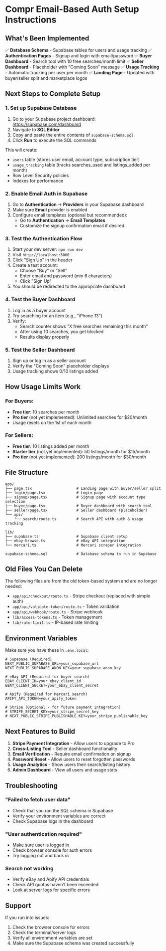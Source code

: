 # Compr Email-Based Auth Setup Instructions

## What's Been Implemented

✅ **Database Schema** - Supabase tables for users and usage tracking
✅ **Authentication Pages** - Signup and login with email/password
✅ **Buyer Dashboard** - Search tool with 10 free searches/month limit
✅ **Seller Dashboard** - Placeholder with "Coming Soon" message
✅ **Usage Tracking** - Automatic tracking per user per month
✅ **Landing Page** - Updated with buyer/seller split and marketplace logos

## Next Steps to Complete Setup

### 1. Set up Supabase Database

1. Go to your Supabase project dashboard: https://supabase.com/dashboard
2. Navigate to **SQL Editor**
3. Copy and paste the entire contents of `supabase-schema.sql`
4. Click **Run** to execute the SQL commands

This will create:
- `users` table (stores user email, account type, subscription tier)
- `usage_tracking` table (tracks searches_used and listings_added per month)
- Row Level Security policies
- Indexes for performance

### 2. Enable Email Auth in Supabase

1. Go to **Authentication** → **Providers** in your Supabase dashboard
2. Make sure **Email** provider is enabled
3. Configure email templates (optional but recommended):
   - Go to **Authentication** → **Email Templates**
   - Customize the signup confirmation email if desired

### 3. Test the Authentication Flow

1. Start your dev server: `npm run dev`
2. Visit `http://localhost:3000`
3. Click "Sign Up" in the header
4. Create a test account:
   - Choose "Buy" or "Sell"
   - Enter email and password (min 6 characters)
   - Click "Sign Up"
5. You should be redirected to the appropriate dashboard

### 4. Test the Buyer Dashboard

1. Log in as a buyer account
2. Try searching for an item (e.g., "iPhone 13")
3. Verify:
   - Search counter shows "X free searches remaining this month"
   - After using 10 searches, you get blocked
   - Results display properly

### 5. Test the Seller Dashboard

1. Sign up or log in as a seller account
2. Verify the "Coming Soon" placeholder displays
3. Usage tracking shows 0/10 listings added

## How Usage Limits Work

### For Buyers:
- **Free tier**: 10 searches per month
- **Pro tier** (not yet implemented): Unlimited searches for $20/month
- Usage resets on the 1st of each month

### For Sellers:
- **Free tier**: 10 listings added per month
- **Starter tier** (not yet implemented): 50 listings/month for $15/month
- **Pro tier** (not yet implemented): 200 listings/month for $30/month

## File Structure

```
app/
├── page.tsx                    # Landing page with buyer/seller split
├── login/page.tsx              # Login page
├── signup/page.tsx             # Signup page with account type selection
├── buyer/page.tsx              # Buyer dashboard with search tool
├── seller/page.tsx             # Seller dashboard (placeholder)
└── api/
    └── search/route.ts         # Search API with auth & usage tracking

lib/
├── supabase.ts                 # Supabase client setup
├── ebay-browse.ts              # eBay API integration
└── mercari.ts                  # Mercari scraper integration

supabase-schema.sql             # Database schema to run in Supabase
```

## Old Files You Can Delete

The following files are from the old token-based system and are no longer needed:

- `app/api/checkout/route.ts` - Stripe checkout (replaced with simple auth)
- `app/api/validate-token/route.ts` - Token validation
- `app/api/webhook/route.ts` - Stripe webhook
- `lib/access-tokens.ts` - Token management
- `lib/rate-limit.ts` - IP-based rate limiting

## Environment Variables

Make sure you have these in `.env.local`:

```
# Supabase (Required)
NEXT_PUBLIC_SUPABASE_URL=your_supabase_url
NEXT_PUBLIC_SUPABASE_ANON_KEY=your_supabase_anon_key

# eBay API (Required for buyer search)
EBAY_CLIENT_ID=your_ebay_client_id
EBAY_CLIENT_SECRET=your_ebay_client_secret

# Apify (Required for Mercari search)
APIFY_API_TOKEN=your_apify_token

# Stripe (Optional - for future payment integration)
# STRIPE_SECRET_KEY=your_stripe_secret_key
# NEXT_PUBLIC_STRIPE_PUBLISHABLE_KEY=your_stripe_publishable_key
```

## Next Features to Build

1. **Stripe Payment Integration** - Allow users to upgrade to Pro
2. **Cross-Listing Tool** - Seller dashboard functionality
3. **Email Verification** - Require email confirmation on signup
4. **Password Reset** - Allow users to reset forgotten passwords
5. **Usage Analytics** - Show users their search/listing history
6. **Admin Dashboard** - View all users and usage stats

## Troubleshooting

### "Failed to fetch user data"
- Check that you ran the SQL schema in Supabase
- Verify your environment variables are correct
- Check Supabase logs in the dashboard

### "User authentication required"
- Make sure user is logged in
- Check browser console for auth errors
- Try logging out and back in

### Search not working
- Verify eBay and Apify API credentials
- Check API quotas haven't been exceeded
- Look at server logs for specific errors

## Support

If you run into issues:
1. Check the browser console for errors
2. Check the terminal/server logs
3. Verify all environment variables are set
4. Make sure the Supabase schema was created successfully
